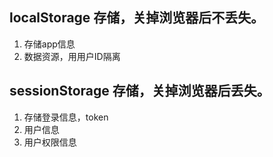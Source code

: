 ## localStorage 存储，关掉浏览器后不丢失。
1. 存储app信息
2. 数据资源，用用户ID隔离

## sessionStorage 存储，关掉浏览器后丢失。
1. 存储登录信息，token
2. 用户信息
3. 用户权限信息